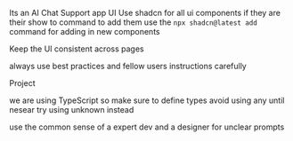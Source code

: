 Its an AI Chat Support app
UI
Use shadcn for all ui components if they are their show to command to add them
use the `npx shadcn@latest add` command for adding in new components

Keep the UI consistent across pages

always use best practices and fellow users instructions carefully

Project

we are using TypeScript so make sure to define types
avoid using any until nesear try using unknown instead

use the common sense of a expert dev and a designer for unclear prompts
